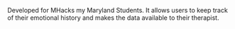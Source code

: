 Developed for MHacks my Maryland Students.
It allows users to keep track of their emotional history and makes the data available to their therapist.